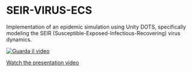 # SEIR-VIRUS-ECS
 Implementation of an epidemic simulation using Unity DOTS, specifically modeling the SEIR (Susceptible-Exposed-Infectious-Recovering) virus dynamics.

[![Guarda il video](https://img.youtube.com/vi/fIzTxpLmlbc/0.jpg)](https://www.youtube.com/watch?v=fIzTxpLmlbc)

[Watch the presentation video](https://www.youtube.com/watch?v=fIzTxpLmlbc)
